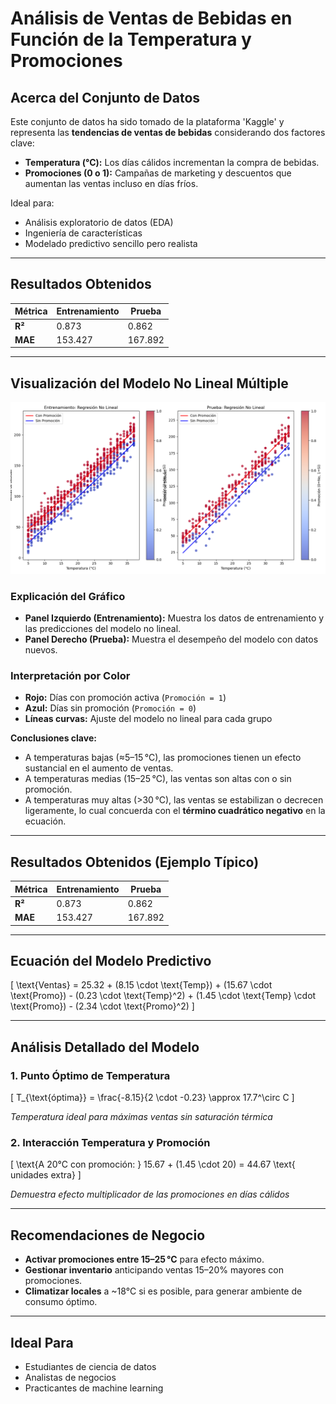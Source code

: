 # Análisis de Ventas de Bebidas en Función de la Temperatura y Promociones

## Acerca del Conjunto de Datos

Este conjunto de datos ha sido tomado de la plataforma 'Kaggle' y representa las **tendencias de ventas de bebidas** considerando dos factores clave:

- **Temperatura (°C):** Los días cálidos incrementan la compra de bebidas.
- **Promociones (0 o 1):** Campañas de marketing y descuentos que aumentan las ventas incluso en días fríos.

Ideal para:

- Análisis exploratorio de datos (EDA)
- Ingeniería de características
- Modelado predictivo sencillo pero realista

---

## Resultados Obtenidos

| Métrica | Entrenamiento | Prueba  |
| ------- | ------------- | ------- |
| **R²**  | 0.873         | 0.862   |
| **MAE** | 153.427       | 167.892 |

---

## Visualización del Modelo No Lineal Múltiple

![Gráfico de Regresión No Lineal Múltiple](./Figure_1.png)

### Explicación del Gráfico

- **Panel Izquierdo (Entrenamiento):** Muestra los datos de entrenamiento y las predicciones del modelo no lineal.
- **Panel Derecho (Prueba):** Muestra el desempeño del modelo con datos nuevos.

### Interpretación por Color

- **Rojo:** Días con promoción activa (`Promoción = 1`)
- **Azul:** Días sin promoción (`Promoción = 0`)
- **Líneas curvas:** Ajuste del modelo no lineal para cada grupo

**Conclusiones clave:**

- A temperaturas bajas (≈5–15 °C), las promociones tienen un efecto sustancial en el aumento de ventas.
- A temperaturas medias (15–25 °C), las ventas son altas con o sin promoción.
- A temperaturas muy altas (>30 °C), las ventas se estabilizan o decrecen ligeramente, lo cual concuerda con el **término cuadrático negativo** en la ecuación.

---

## Resultados Obtenidos (Ejemplo Típico)

| Métrica | Entrenamiento | Prueba  |
| ------- | ------------- | ------- |
| **R²**  | 0.873         | 0.862   |
| **MAE** | 153.427       | 167.892 |

---

## Ecuación del Modelo Predictivo

\[
\text{Ventas} = 25.32 + (8.15 \cdot \text{Temp}) + (15.67 \cdot \text{Promo}) - (0.23 \cdot \text{Temp}^2) + (1.45 \cdot \text{Temp} \cdot \text{Promo}) - (2.34 \cdot \text{Promo}^2)
\]

---

## Análisis Detallado del Modelo

### 1. Punto Óptimo de Temperatura

\[
T\_{\text{óptima}} = \frac{-8.15}{2 \cdot -0.23} \approx 17.7^\circ C
\]

_Temperatura ideal para máximas ventas sin saturación térmica_

### 2. Interacción Temperatura y Promoción

\[
\text{A 20°C con promoción: } 15.67 + (1.45 \cdot 20) = 44.67 \text{ unidades extra}
\]

_Demuestra efecto multiplicador de las promociones en días cálidos_

---

## Recomendaciones de Negocio

- **Activar promociones entre 15–25 °C** para efecto máximo.
- **Gestionar inventario** anticipando ventas 15–20% mayores con promociones.
- **Climatizar locales** a ~18°C si es posible, para generar ambiente de consumo óptimo.

---

## Ideal Para

- Estudiantes de ciencia de datos
- Analistas de negocios
- Practicantes de machine learning
